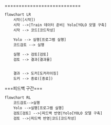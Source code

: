 ===========================
```mermaid
flowchart LR
    시작([시작])
    시작 -->|Train 데이터 준비| Yolo[YOLO 모델 구축]
    시작 --> 코드[코드작성]

    Yolo --> 실행[프로그램 실행]
    코드검토 --> 실행

    실행 --> 검토[검토]
    검토 --> 결과[결과물]


    결과 --> 도커[도커라이징]
    도커 --> 종료([종료])

```

===피드백 구간===

```mermaid
flowchart RL
    코드검토-->실행
    Yolo -->실행[프로그램 실행]
    검토[검토] -->|피드백 반영|Yolo[YOLO 모델 구축]
    검토 -->|피드백 반영|코드[코드작성]
```
